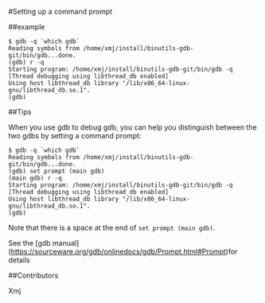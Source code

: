 #Setting up a command prompt

##example

```
$ gdb -q `which gdb`
Reading symbols from /home/xmj/install/binutils-gdb-git/bin/gdb...done.
(gdb) r -q
Starting program: /home/xmj/install/binutils-gdb-git/bin/gdb -q
[Thread debugging using libthread_db enabled]
Using host libthread_db library "/lib/x86_64-linux-gnu/libthread_db.so.1".
(gdb)
```

##Tips

When you use gdb to debug gdb, you can help you distinguish between the two gdbs by setting a command prompt:

```
$ gdb -q `which gdb`
Reading symbols from /home/xmj/install/binutils-gdb-git/bin/gdb...done.
(gdb) set prompt (main gdb)
(main gdb) r -q
Starting program: /home/xmj/install/binutils-gdb-git/bin/gdb -q
[Thread debugging using libthread_db enabled]
Using host libthread_db library "/lib/x86_64-linux-gnu/libthread_db.so.1".
(gdb)
```

Note that there is a space at the end of `set prompt (main gdb)`.

See the [gdb manual] (https://sourceware.org/gdb/onlinedocs/gdb/Prompt.html#Prompt)for details 

##Contributors

Xmj
